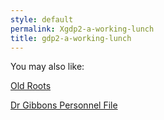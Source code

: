 ```yaml
---
style: default
permalink: Xgdp2-a-working-lunch
title: gdp2-a-working-lunch
---
```

You may also like:

[Old Roots](http://scp-wiki.net/old-roots)

[Dr Gibbons Personnel File](http://scp-wiki.net/dr-gibbons-personnel-file)
